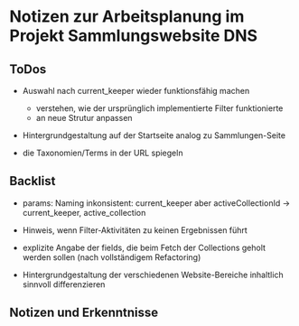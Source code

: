 # Notizen zur Arbeitsplanung im Projekt Sammlungswebsite DNS

## ToDos

- Auswahl nach current_keeper wieder funktionsfähig machen
  - verstehen, wie der ursprünglich implementierte Filter funktionierte
  - an neue Strutur anpassen

- Hintergrundgestaltung auf der Startseite analog zu Sammlungen-Seite
- die Taxonomien/Terms in der URL spiegeln


## Backlist

- params: Naming inkonsistent: current_keeper aber activeCollectionId -> current_keeper, active_collection

- Hinweis, wenn Filter-Aktivitäten zu keinen Ergebnissen führt
- explizite Angabe der fields, die beim Fetch der Collections geholt werden sollen (nach vollständigem Refactoring)
- Hintergrundgestaltung der verschiedenen Website-Bereiche inhaltlich sinnvoll differenzieren

## Notizen und Erkenntnisse

